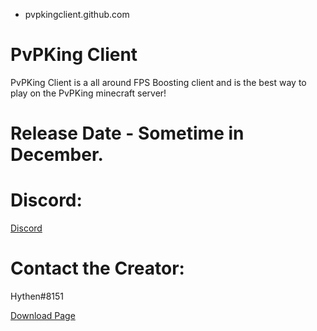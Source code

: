 - pvpkingclient.github.com
# PvPKing Client


PvPKing Client is a all around FPS Boosting client and is the best way to play on the PvPKing minecraft server!

# Release Date - Sometime in December.

# Discord:
[Discord](https://discord.gg/cHx2B25)

# Contact the Creator: 
Hythen#8151


[Download Page](https://pvpking-client.github.io/clientdownload.com/)
